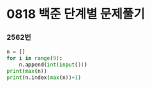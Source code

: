 # 0818 백준 단계별 문제풀기

### 2562번

```python
n = []
for i in range(9):
    n.append(int(input()))
print(max(n))
print(n.index(max(n))+1)
```

